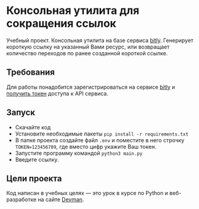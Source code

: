# Консольная утилита для сокращения ссылок

Учебный проект. Консольная утилита на базе сервиса [bitly](https://bitly.com).
Генерирует короткую ссылку на указанный Вами ресурс,
или возвращает количество переходов по ранее созданной короткой ссылке.

## Требования

Для работы понадобится зарегистрироваться на сервисе [bitly](https://bitly.com) и 
[получить токен](https://bitly.is/accesstoken)  доступа к API сервиса.

## Запуск

- Скачайте код
- Установите необходимые пакеты `pip install -r requirements.txt`
- В папке проекта создайте файл `.env` и поместите в него строчку `TOKEN=123456789`, где вместо цифр укажите Ваш токен.
- Запустите программу командой `python3 main.py`
- Введите ссылку.

## Цели проекта

Код написан в учебных целях — это урок в курсе по Python и веб-разработке на сайте [Devman](https://dvmn.org).
